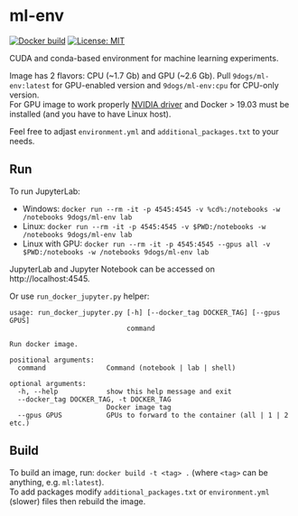 # ml-env

[![Docker build](https://img.shields.io/docker/cloud/automated/9dogs/ml-env)](https://hub.docker.com/r/9dogs/ml-env) 
[![License: MIT](https://img.shields.io/github/license/9dogs/ml-env)](https://choosealicense.com/licenses/mit/)

CUDA and conda-based environment for machine learning experiments. 

Image has 2 flavors: CPU (~1.7 Gb) and GPU (~2.6 Gb).
Pull `9dogs/ml-env:latest` for GPU-enabled version and `9dogs/ml-env:cpu` for CPU-only version.\
For GPU image to work properly [NVIDIA driver](https://github.com/NVIDIA/nvidia-docker#quickstart) and Docker > 19.03 
must be installed (and you have to have Linux host).

Feel free to adjast `environment.yml` and `additional_packages.txt` to your needs.

## Run
To run JupyterLab:
- Windows: `docker run --rm -it -p 4545:4545 -v %cd%:/notebooks -w /notebooks 9dogs/ml-env lab`
- Linux: `docker run --rm -it -p 4545:4545 -v $PWD:/notebooks -w /notebooks 9dogs/ml-env lab`
- Linux with GPU: `docker run --rm -it -p 4545:4545 --gpus all -v $PWD:/notebooks -w /notebooks 9dogs/ml-env lab`

JupyterLab and Jupyter Notebook can be accessed on http://localhost:4545.

Or use `run_docker_jupyter.py` helper:
```
usage: run_docker_jupyter.py [-h] [--docker_tag DOCKER_TAG] [--gpus GPUS]
                             command

Run docker image.

positional arguments:
  command               Command (notebook | lab | shell)

optional arguments:
  -h, --help            show this help message and exit
  --docker_tag DOCKER_TAG, -t DOCKER_TAG
                        Docker image tag
  --gpus GPUS           GPUs to forward to the container (all | 1 | 2 etc.)
```

## Build
To build an image, run: `docker build -t <tag> .` (where `<tag>` can be anything, e.g. `ml:latest`). \
To add packages modify `additional_packages.txt` or `environment.yml` (slower) files then rebuild the image.
